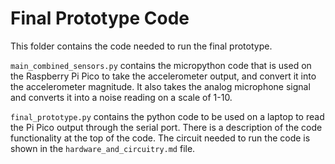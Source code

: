 # Final Prototype Code

This folder contains the code needed to run the final prototype.

`main_combined_sensors.py` contains the micropython code that is used on the Raspberry Pi Pico to take the accelerometer output, and convert it into the accelerometer magnitude. It also takes the analog microphone signal and converts it into a noise reading on a scale of 1-10.

`final_prototype.py` contains the python code to be used on a laptop to read the Pi Pico output through the serial port. There is a description of the code functionality at the top of the code.
The circuit needed to run the code is shown in the `hardware_and_circuitry.md` file.